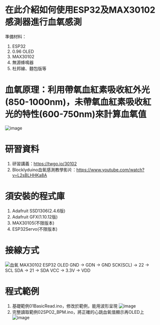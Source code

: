# 在此介紹如何使用ESP32及MAX30102感測器進行血氧感測
準備材料：

  1. ESP32
  2. 0.96 OLED  
  3. MAX30102
  4. 無源蜂鳴器
  5. 杜邦線、麵包版等

# 血氧原理：利用帶氧血紅素吸收紅外光(850-1000nm)，未帶氧血紅素吸收紅光的特性(600-750nm)來計算血氧值
![image](https://user-images.githubusercontent.com/40359899/227777815-6c28d550-bf01-4060-96fd-013dd674d93d.png)

# 研習資料
  1. 研習講義：https://twgo.io/30102
  2. Blocklyduino血氧感測教學影片：https://www.youtube.com/watch?v=L2sBLHHKa8A

# 須安裝的程式庫
  1. Adafruit SSD1306(2.4.6版)
  2. Adafruit GFX(1.10.12版)
  3. MAX30105(不限版本)
  4. ESP32Servo(不限版本)

# 接線方式
![血氧](https://user-images.githubusercontent.com/40359899/227778216-cdd83eb2-a9d8-4ced-a4c1-eedbc5183757.jpg)
MAX30102     ESP32       OLED
GND	      ->  GDN   ->    GND
SCK(SCL)  ->  22	  ->	  SCL
SDA	      ->  21	  ->	  SDA
VCC	      ->  3.3V  ->	  VDD

# 程式範例
  1. 基礎範例01BasicRead.ino，修改於範例，能用波形呈現
![image](https://user-images.githubusercontent.com/40359899/227778530-55c4b15b-6a7b-474d-87d7-c520d53ce013.png)
  2. 完整讀取範例02SPO2_BPM.ino，將正確的心跳血氧值顯示再OLED上
![image](https://user-images.githubusercontent.com/40359899/227778486-bc797a14-94e2-4692-a078-8dcda1f6f17d.png)


